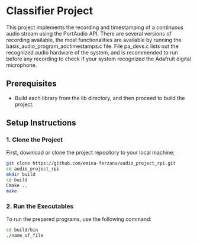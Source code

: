 # Classifier Project

This project implements the recording and timestamping of a continuous audio stream using the PortAudio API. 
There are several versions of recording available, the most functionalities are available by running the basis_audio_program_adctimestamps.c file. 
File pa_devs.c lists out the recognized audio hardware of the system, and is recommended to run before any recording to check if your system recognized the Adafruit digital microphone. 

## Prerequisites

- Build each library from the lib directory, and then proceed to build the project. 

## Setup Instructions

### 1. Clone the Project

First, download or clone the project repository to your local machine:

```bash
git clone https://github.com/emina-ferzana/audio_project_rpi.git
cd audio_project_rpi
mkdir build
cd build
Cmake ..
make
```

### 2. Run the Executables

To run the prepared programs, use the following command:

```bash
cd build/bin
./name_of_file
```

